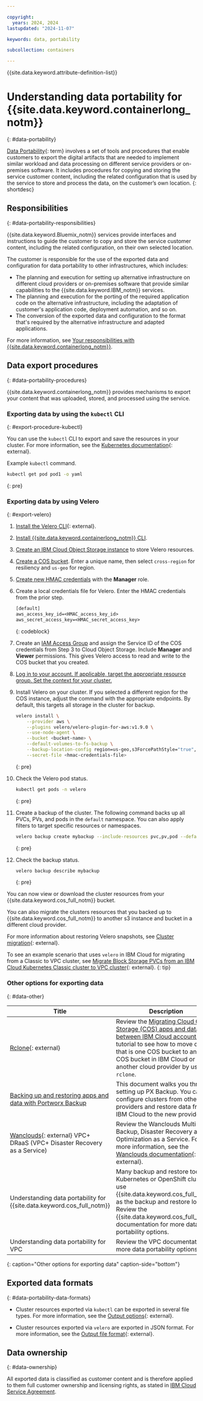 ```yaml
---

copyright:
  years: 2024, 2024
lastupdated: "2024-11-07"

keywords: data, portability

subcollection: containers

---
```


{{site.data.keyword.attribute-definition-list}}

# Understanding data portability for {{site.data.keyword.containerlong_notm}}
{: #data-portability}

[Data Portability](#x2113280){: term} involves a set of tools and procedures that enable customers to export the digital artifacts that are needed to implement similar workload and data processing on different service providers or on-premises software. It includes procedures for copying and storing the service customer content, including the related configuration that is used by the service to store and process the data, on the customer’s own location.
{: shortdesc}

## Responsibilities
{: #data-portability-responsibilities}

{{site.data.keyword.Bluemix_notm}} services provide interfaces and instructions to guide the customer to copy and store the service customer content, including the related configuration, on their own selected location.

The customer is responsible for the use of the exported data and configuration for data portability to other infrastructures, which includes:

- The planning and execution for setting up alternative infrastructure on different cloud providers or on-premises software that provide similar capabilities to the {{site.data.keyword.IBM_notm}} services.
- The planning and execution for the porting of the required application code on the alternative infrastructure, including the adaptation of customer's application code, deployment automation, and so on.
- The conversion of the exported data and configuration to the format that's required by the alternative infrastructure and adapted applications.

For more information, see [Your responsibilities with {{site.data.keyword.containerlong_notm}}](/docs/containers?topic=containers-responsibilities_iks).


## Data export procedures
{: #data-portability-procedures}

{{site.data.keyword.containerlong_notm}} provides mechanisms to export your content that was uploaded, stored, and processed using the service.


### Exporting data by using the `kubectl` CLI
{: #export-procedure-kubectl}



You can use the `kubectl` CLI to export and save the resources in your cluster. For more information, see the [Kubernetes documentation](https://kubernetes.io/docs/reference/kubectl/){: external}.

Example `kubectl` command.





```sh
kubectl get pod pod1 -o yaml
```
{: pre}


### Exporting data by using Velero
{: #export-velero}

1. [Install the Velero CLI](https://velero.io/docs/v1.14/basic-install/){: external}.
1. [Install {{site.data.keyword.containerlong_notm}} CLI](/docs/containers?topic=containers-cli-install).
1. [Create an IBM Cloud Object Storage instance](/docs/cloud-object-storage?topic=cloud-object-storage-provision#provision-instance) to store Velero resources.
1. [Create a COS bucket](/docs/cloud-object-storage?topic=cloud-object-storage-getting-started-cloud-object-storage#gs-create-buckets). Enter a unique name, then select `cross-region` for resiliency and `us-geo` for region.
1. [Create new HMAC credentials](/docs/cloud-object-storage?topic=cloud-object-storage-uhc-hmac-credentials-main) with the **Manager** role.
1. Create a local credentials file for Velero. Enter the HMAC credentials from the prior step.

    ```txt
    [default]
    aws_access_key_id=<HMAC_access_key_id>
    aws_secret_access_key=<HMAC_secret_access_key>
    ```
    {: codeblock}

1. Create an [IAM Access Group](/docs/account?topic=account-groups&interface=ui) and assign the Service ID of the COS credentials from Step 3 to Cloud Object Storage. Include **Manager** and **Viewer** permissions. This gives Velero access to read and write to the COS bucket that you created.

1. [Log in to your account. If applicable, target the appropriate resource group. Set the context for your cluster.](/docs/containers?topic=containers-access_cluster)

1. Install Velero on your cluster. If you selected a different region for the COS instance, adjust the command with the appropriate endpoints. By default, this targets all storage in the cluster for backup.

    ```sh
    velero install \
        --provider aws \
        --plugins velero/velero-plugin-for-aws:v1.9.0 \
        --use-node-agent \
        --bucket <bucket-name> \
        --default-volumes-to-fs-backup \
        --backup-location-config region=us-geo,s3ForcePathStyle="true",s3Url=https://s3.us.cloud-object-storage.appdomain.cloud \
        --secret-file <hmac-credentials-file>
    ```
    {: pre}

1. Check the Velero pod status.
    ```sh
    kubectl get pods -n velero
    ```
    {: pre}

1. Create a backup of the cluster. The following command backs up all PVCs, PVs, and pods in the `default` namespace. You can also apply filters to target specific resources or namespaces.
    ```sh
    velero backup create mybackup --include-resources pvc,pv,pod --default-volumes-to-fs-backup --snapshot-volumes=false --include-namespaces default --exclude-namespaces kube-system,test-namespace
    ```
    {: pre}

1. Check the backup status.
    ```sh
    velero backup describe mybackup
    ```
    {: pre}


You can now view or download the cluster resources from your {{site.data.keyword.cos_full_notm}} bucket.

You can also migrate the clusters resources that you backed up to {{site.data.keyword.cos_full_notm}} to another s3 instance and bucket in a different cloud provider.

For more information about restoring Velero snapshots, see [Cluster migration](https://velero.io/docs/v1.14/migration-case/){: external}.

To see an example scenario that uses `velero` in IBM Cloud for migrating from a Classic to VPC cluster, see [Migrate Block Storage PVCs from an IBM Cloud Kubernetes Classic cluster to VPC cluster](https://community.ibm.com/community/user/cloud/blogs/baker-pratt/2024/07/15/migrate-block-storage-pvcs-from-an-ibm-cloud-kuber){: external}.
{: tip}

### Other options for exporting data
{: #data-other}

| Title | Description |
| --- | --- |
| [Rclone](https://rclone.org/){: external} | Review the [Migrating Cloud Object Storage (COS) apps and data between IBM Cloud accounts](https://cloud.ibm.com/docs/containers?topic=containers-storage-cos-app-migration) tutorial to see how to move data that is one COS bucket to another COS bucket in IBM Cloud or in another cloud provider by using `rclone`. |
| [Backing up and restoring apps and data with Portworx Backup](/docs/containers?topic=containers-storage_portworx_backup#px-backup-storage) | This document walks you through setting up PX Backup. You can configure clusters from other providers and restore data from IBM Cloud to the new provider. |
| [Wanclouds](https://wanclouds.net/){: external} VPC+ DRaaS (VPC+ Disaster Recovery as a Service) | Review the Wanclouds Multi Cloud Backup, Disaster Recovery and Optimization as a Service. For more information, see the [Wanclouds documentation](https://docs.wanclouds.net/ibm/About-VPC-DRaas/){: external}. |
| Understanding data portability for {{site.data.keyword.cos_full_notm}} | Many backup and restore tools for Kubernetes or OpenShift clusters use {{site.data.keyword.cos_full_notm}} as the backup and restore location. Review the {{site.data.keyword.cos_full_notm}} documentation for more data portability options. |
| Understanding data portability for VPC | Review the VPC documentation for more data portability options. |
{: caption="Other options for exporting data" caption-side="bottom"}


## Exported data formats
{: #data-portability-data-formats}


- Cluster resources exported via `kubectl` can be exported in several file types. For more information, see the [Output options](https://kubernetes.io/docs/reference/kubectl/#output-options){: external}.

- Cluster resources exported via `velero` are exported in JSON format. For more information, see the [Output file format](https://velero.io/docs/v1.14/output-file-format/){: external}.




## Data ownership
{: #data-ownership}

All exported data is classified as customer content and is therefore applied to them full customer ownership and licensing rights, as stated in [IBM Cloud Service Agreement](https://www.ibm.com/support/customer/csol/terms/?id=Z126-6304_WS).




